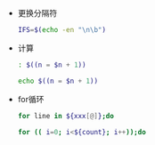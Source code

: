 - 更换分隔符
    ```sh
    IFS=$(echo -en "\n\b")
    ```
- 计算
    ```sh
    : $((n = $n + 1))

    echo $((n = $n + 1))
    ```

- for循环
    ```sh
    for line in ${xxx[@]};do

    for (( i=0; i<${count}; i++));do
    ```